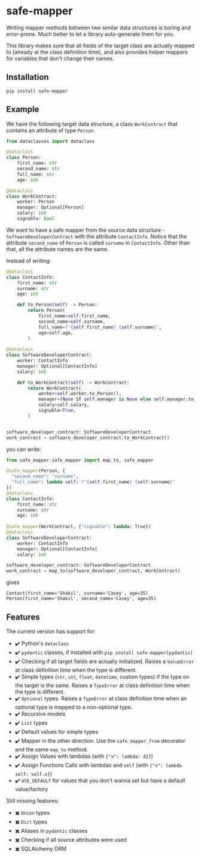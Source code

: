 # safe-mapper

Writing mapper methods between two similar data structures is boring and error-prone.
Much better to let a library auto-generate them for you.

This library makes sure that all fields of the target class are actually mapped to (already at the class definition time), and also provides helper mappers for variables that don't change their names.

## Installation

```
pip install safe-mapper
```

## Example

We have the following target data structure, a class `WorkContract` that contains an attribute of type `Person`.

```python
from dataclasses import dataclass

@dataclass
class Person:
    first_name: str
    second_name: str
    full_name: str
    age: int

@dataclass
class WorkContract:
    worker: Person
    manager: Optional[Person]
    salary: int
    signable: bool
```

We want to have a safe mapper from the source data structure - `SoftwareDeveloperContract` with the attribute `ContactInfo`.
Notice that the attribute `second_name` of `Person` is called `surname` in `ContactInfo`.
Other than that, all the attribute names are the same.

Instead of writing:

```python
@dataclass
class ContactInfo:
    first_name: str
    surname: str
    age: int

    def to_Person(self) -> Person:
        return Person(
            first_name=self.first_name,
            second_name=self.surname,
            full_name=f"{self.first_name} {self.surname}",
            age=self.age,
        )
      
@dataclass
class SoftwareDeveloperContract:
    worker: ContactInfo
    manager: Optional[ContactInfo]
    salary: int

    def to_WorkContract(self) -> WorkContract:
        return WorkContract(
            worker=self.worker.to_Person(),
            manager=(None if self.manager is None else self.manager.to_Person()),
            salary=self.salary,
            signable=True,
        )


software_developer_contract: SoftwareDeveloperContract
work_contract = software_developer_contract.to_WorkContract()
```

you can write:

```python
from safe_mapper.safe_mapper import map_to, safe_mapper

@safe_mapper(Person, {
  "second_name": "surname",
  "full_name": lambda self: f"{self.first_name} {self.surname}"
})
@dataclass
class ContactInfo:
    first_name: str
    surname: str
    age: int
      
@safe_mapper(WorkContract, {"signable": lambda: True})
@dataclass
class SoftwareDeveloperContract:
    worker: ContactInfo
    manager: Optional[ContactInfo]
    salary: int

software_developer_contract: SoftwareDeveloperContract
work_contract = map_to(software_developer_contract, WorkContract)
```

gives

```
Contact(first_name='Shakil', surname='Casey', age=35)
Person(first_name='Shakil', second_name='Casey', age=35)
```

## Features

The current version has support for:

- :heavy_check_mark: Python's `dataclass`
- :heavy_check_mark: `pydantic` classes, if installed with `pip install safe-mapper[pydantic]`
- :heavy_check_mark: Checking if all target fields are actually initialized.
  Raises a `ValueError` at class definition time when the type is different.
- :heavy_check_mark: Simple types (`str`, `int`, `float`, `datetime`, custom types) if the type on the target is the same.
  Raises a `TypeError` at class definition time when the type is different.
- :heavy_check_mark: `Optional` types.
  Raises a `TypeError` at class definition time when an optional type is mapped to a non-optional type.
- :heavy_check_mark: Recursive models
- :heavy_check_mark: `List` types
- :heavy_check_mark: Default values for simple types
- :heavy_check_mark: Mapper in the other direction. Use the `safe_mapper_from` decorator and the same `map_to` method.
- :heavy_check_mark: Assign Values with lambdas (with `{"x": lambda: 42}`)
- :heavy_check_mark: Assign Functions Calls with lambdas and `self` (with `{"x": lambda self: self.x}`)
- :heavy_check_mark: `USE_DEFAULT` for values that you don't wanna set but have a default value/factory

Still missing features:

- :heavy_multiplication_x: `Union` types
- :heavy_multiplication_x: `Dict` types
- :heavy_multiplication_x: Aliases in `pydantic` classes
- :heavy_multiplication_x: Checking if all source attributes were used
- :heavy_multiplication_x: SQLAlchemy ORM
